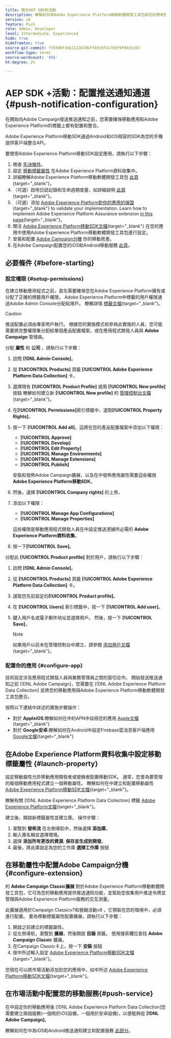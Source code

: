 ```yaml
---
title: 整合AEP SDK和活動
description: 瞭解如何將Adobe Experience Platform移動軟體開發工具包與您的應用整合
version: v8
feature: Push
role: Admin, Developer
level: Intermediate, Experienced
hide: true
hidefromtoc: true
source-git-commit: ff6990f3db1122670bff4919f417b9f9f04d3183
workflow-type: tm+mt
source-wordcount: '935'
ht-degree: 2%

---
```



# AEP SDK +活動：配置推送通知通道 {#push-notification-configuration}

在開始向Adobe Campaign發送推送通知之前，您需要確保移動應用和Adobe Experience Platform的標籤上都有配置和整合。

Adobe Experience Platform移動SDK通過Android和iOS相容的SDK為您的手機提供客戶端整合API。

要使用Adobe Experience Platform移動SDK設定應用，請執行以下步驟：

1. 檢查 [先決條件](#before-starting)。
1. 設定 [移動標籤屬性](#launch-property) 在Adobe Experience Platform資料收集中。
1. 詳細瞭解Adobe Experience Platform移動軟體開發工具包 [此頁](https://developer.adobe.com/client-sdks/documentation/getting-started/get-the-sdk/){target="_blank"}。
1. （可選）啟用日誌記錄和生命週期度量，如詳細說明 [此頁](https://developer.adobe.com/client-sdks/documentation/getting-started/enable-debug-logging/){target="_blank"}。
1. （可選）添加 [Adobe Experience Platform對你的應用的保證](https://developer.adobe.com/client-sdks/documentation/getting-started/validate/){target="_blank"} to validate your implementation. Learn how to implement Adobe Experience Platform Assurance extension [in this page](https://developer.adobe.com/client-sdks/documentation/platform-assurance-sdk/){target="_blank"}。
1. 關注 [Adobe Experience Platform移動SDK文檔](https://developer.adobe.com/client-sdks/documentation/getting-started/){target="_blank"} 在您的應用中使用Adobe Experience Platform移動軟體開發工具包進行設定。
1. 安裝和配置 [Adobe Campaign分機](#configure-extension) 你的移動房產。
1. 在Adobe Campaign配置您的iOS和Android移動服務 [此頁](../send/push.md#push-config)。


## 必要條件 {#before-starting}

### 設定權限 {#setup-permissions}

在建立移動應用程式之前，首先需要確保您在Adobe Experience Platform擁有或分配了正確的標籤用戶權限。 Adobe Experience Platform中標籤的用戶權限通過Adobe Admin Console分配給用戶。 瞭解詳情 [標籤文檔](https://experienceleague.adobe.com/docs/experience-platform/tags/admin/user-permissions.html){target="_blank"}。

>[!CAUTION]
>
>推送配置必須由專家用戶執行。 根據您的實施模式和參與此實施的人員，您可能需要將完整權限集分配給單個產品配置檔案，或在應用程式開發人員與 **Adobe Campaign** 管理員。

分配 **屬性** 和 **公司** ，請執行以下步驟：

1. 訪問 **[!DNL Admin Console]**。
1. 從 **[!UICONTROL Products]** 頁籤 **[!UICONTROL Adobe Experience Platform Data Collection]** 卡。
1. 選擇現有 **[!UICONTROL Product Profile]** 或用 **[!UICONTROL New profile]** 按鈕 瞭解如何建立新 **[!UICONTROL New profile]** 的 [管理控制台文檔](https://experienceleague.adobe.com/docs/experience-platform/access-control/ui/create-profile.html#ui){target="_blank"}。
1. 在&#x200B;**[!UICONTROL Permissions]**&#x200B;索引標籤中，選取&#x200B;**[!UICONTROL Property Rights]**。
1. 按一下 **[!UICONTROL Add all]**。這將在您的產品配置檔案中添加以下權限：
   * **[!UICONTROL Approve]**
   * **[!UICONTROL Develop]**
   * **[!UICONTROL Edit Property]**
   * **[!UICONTROL Manage Environments]**
   * **[!UICONTROL Manage Extensions]**
   * **[!UICONTROL Publish]**

   安裝和發佈Adobe Campaign擴展，以及在中發佈應用屬性需要這些權限 **Adobe Experience Platform移動SDK**。

1. 然後，選擇 **[!UICONTROL Company rights]** 的上界。
1. 添加以下權限：

   * **[!UICONTROL Manage App Configurations]**
   * **[!UICONTROL Manage Properties]**

   這些權限是移動應用程式開發人員在中設定推送憑據所必需的 **Adobe Experience Platform資料收集**。

1. 按一下&#x200B;**[!UICONTROL Save]**。

分配此 **[!UICONTROL Product profile]** 對於用戶，請執行以下步驟：

1. 訪問 **[!DNL Admin Console]**。
1. 從 **[!UICONTROL Products]** 頁籤 **[!UICONTROL Adobe Experience Platform Data Collection]** 卡。
1. 選取您先前設定的&#x200B;**[!UICONTROL Product profile]**。
1. 在 **[!UICONTROL Users]** 索引標籤中，按一下 **[!UICONTROL Add user]**。
1. 鍵入用戶名或電子郵件地址並選擇用戶。 然後，按一下 **[!UICONTROL Save]**。

   >[!NOTE]
   >
   >如果用戶以前未在管理控制台中建立，請參閱 [添加用戶文檔](https://helpx.adobe.com/enterprise/using/manage-users-individually.html#add-users){target="_blank"}。

### 配置你的應用 {#configure-app}

技術設定涉及應用程式開發人員與業務管理員之間的密切合作。 開始發送推送通知之前 [!DNL Adobe Campaign]，您需要在 [!DNL Adobe Experience Platform Data Collection] 並將您的移動應用與Adobe Experience Platform移動軟體開發工具包整合。

按照以下連結中詳述的實施步驟操作：

* 對於 **AppleiOS**:瞭解如何在中的APN中註冊您的應用 [Apple文檔](https://developer.apple.com/documentation/usernotifications/registering_your_app_with_apns){target="_blank"}
* 對於 **Google安卓**:瞭解如何在Android中設定Firebase雲消息客戶端應用 [Google文檔](https://firebase.google.com/docs/cloud-messaging/android/client){target="_blank"}

<!--
## Add your app push credentials in Adobe Experience Platform Data Collection {#push-credentials}

After granting the correct user permissions, you now need to add your mobile application push credentials in Adobe Experience Platform Data Collection. 

The mobile app push credential registration is required to authorize Adobe to send push notifications on your behalf. Refer to the steps detailed below:

1. From [!DNL Adobe Experience Platform Data Collection], browse to **[!UICONTROL App Surfaces]** in the left rail.

1. Click **[!UICONTROL Create App Surface]** to create a new configuration.

1. Enter a **[!UICONTROL Name]** for the configuration.

1. From **[!UICONTROL Mobile Application Configuration]**, select the system and enter settings.

    * **For iOS**

        1. Enter the mobile app **Bundle Id** in the **[!UICONTROL App ID (iOS Bundle ID)]** field. The app Bundle ID can be found in the **General** tab of the primary target in **XCode**.
        
        1. Switched on the **[!UICONTROL Push Credentials]** button to add your credentials.
        
        1. Drag and drop your .p8 Apple Push Notification Authentication Key file. This key can be acquired from the **Certificates**, **Identifiers** and **Profiles** page.

        1. Provide the **Key ID**. This is a 10 character string assigned during the creation of p8 auth key. It can be found under **Keys** tab in **Certificates**, **Identifiers** and **Profiles** page.
        
        1. Provide the **Team ID**. This is a string value which can be found under the Membership tab.

    * **For Android**

        1. Provide the **[!UICONTROL App ID (Android package name)]**: usually the package name is the app id in your `build.gradle` file.

        1. Switched on the **[!UICONTROL Push Credentials]** button to add your credentials.

        1. Drag and drop the FCM push credentials. For more details on how to get the push credentials refer to [Google Documentation](https://firebase.google.com/docs/admin/setup#initialize-sdk){target="_blank"}.
    

1. Click **[!UICONTROL Save]** to create your app configuration.
-->

## 在Adobe Experience Platform資料收集中設定移動標籤屬性 {#launch-property}

設定移動屬性允許移動應用開發者或營銷者配置移動SDK。 通常，您會為要管理的每個移動應用程式建立一個移動屬性。 瞭解如何在中建立和配置移動屬性 [Adobe Experience Platform移動SDK文檔](https://developer.adobe.com/client-sdks/documentation/getting-started/create-a-mobile-property/){target="_blank"}。
<!--
To get the SDKs needed for push notification to work you will need the following SDK extensions, for both Android and iOS:

* **[!UICONTROL Mobile Core]** (installed automatically)
* **[!UICONTROL Profile]** (installed automatically)
* **[!UICONTROL Adobe Experience Platform Edge]**
* **[!UICONTROL Adobe Experience Platform Assurance]**, optional but recommended to debug the mobile implementation.
-->

瞭解有關 [!DNL Adobe Experience Platform Data Collection] 標籤 [Adobe Experience Platform文檔](https://experienceleague.adobe.com/docs/platform-learn/implement-mobile-sdk/initial-configuration/configure-tags.html){target="_blank"}。

建立後，開啟新標籤屬性並建立庫。 操作步驟：

1. 瀏覽到 **發佈流** 在左側導航中，然後選擇 **添加庫**。
1. 輸入庫名稱並選擇環境。
1. 選擇 **添加所有更改的資源**, **保存並生成到開發**。
1. 最後，將此庫設定為您的工作庫 **選擇工作庫** 按鈕


## 在移動屬性中配置Adobe Campaign分機 {#configure-extension}

的 **Adobe Campaign Classic擴展** 對於Adobe Experience Platform移動軟體開發工具包，它可為您的移動應用提供推送通知功能，並幫助您收集用戶推送令牌並管理與Adobe Experience Platform服務的交互測量。

此擴展適用於Campaign Classicv7和營銷活動v8 ，它預裝在您的環境中，必須進行配置。 要為移動標籤屬性配置擴展，請執行以下步驟：

1. 開啟之前建立的標籤屬性。
1. 從左側導航，瀏覽到 **擴展**，然後開啟 **目錄** 頁籤。 使用搜索欄位查找 **Adobe Campaign Classic** 擴展。
1. 在Campaign Classic卡上，按一下 **安裝** 按鈕
1. 按中所述輸入設定 [Adobe Experience Platform移動SDK文檔](https://developer.adobe.com/client-sdks/documentation/adobe-campaign-classic/){target="_blank"}。

您現在可以將市場活動添加到您的應用中，如中所述  [Adobe Experience Platform移動SDK文檔](https://developer.adobe.com/client-sdks/documentation/adobe-campaign-classic/#add-campaign-classic-to-your-app){target="_blank"}。

## 在市場活動中配置您的移動服務{#push-service}

在中設定你的移動應用後 [!DNL Adobe Experience Platform Data Collection]您需要建立兩個服務(一個用於iOS設備，一個用於安卓設備)，以便能夠從 **[!DNL Adobe Campaign]**。

瞭解如何在中為iOS和Android推送通知建立和配置服務 [此部分](../send/push.md#push-config)。

